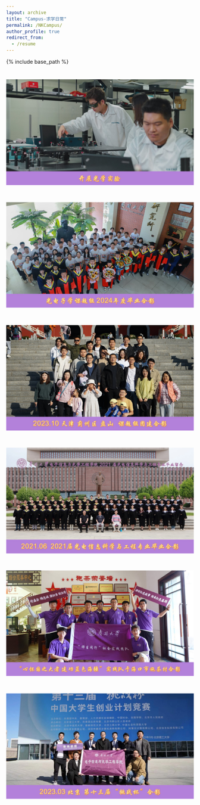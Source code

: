 ```yaml
---
layout: archive
title: "Campus-求学日常"
permalink: /NKCampus/
author_profile: true
redirect_from:
  - /resume
---
```


{% include base_path %}


![tianjin](/images/nkcampus/cp1.JPG)
======

![tianjin](/images/nkcampus/cp2.JPG)
======

![tianjin](/images/nkcampus/cp3.JPG)
======

![tianjin](/images/nkcampus/cp4.JPG)
======

![tianjin](/images/nkcampus/cp5.JPG)
======

![tianjin](/images/nkcampus/cp6.JPG)
======

